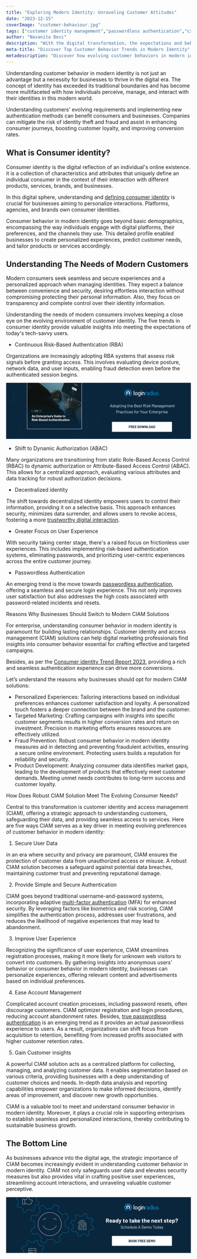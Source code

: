```yaml
---
title: "Exploring Modern Identity: Unraveling Customer Attitudes"
date: "2023-12-15"
coverImage: "customer-behaviour.jpg"
tags: ["customer identity management","passwordless authentication","cx"]
author: "Navanita Devi"
description: "With the digital transformation, the expectations and behavior of modern customers are changing, desiring more seamlessness and convenience when managing their identities. A robust CIAM can help you meet customer expectations while reducing identity theft risk."
meta-title: "Discover Top Customer Behavior Trends in Modern Identity"
metadescription: "Discover how evolving customer behaviors in modern identity shape the landscape, influencing customer retention rates. Explore the trends for growth."
---
```


Understanding customer behavior in modern identity is not just an advantage but a necessity for businesses to thrive in the digital era. The concept of identity has exceeded its traditional boundaries and has become more multifaceted with how individuals perceive, manage, and interact with their identities in this modern world. 

Understanding customers' evolving requirements and implementing new authentication methods can benefit consumers and businesses. Companies can mitigate the risk of identity theft and fraud and assist in enhancing consumer journeys, boosting customer loyalty, and improving conversion rates. 

## What is Consumer identity?

Consumer identity is the digital reflection of an individual's online existence.  it is a collection of characteristics and attributes that uniquely define an individual consumer in the context of their interaction with different products, services, brands, and businesses.  

In this digital sphere, understanding and [defining consumer identity](https://www.loginradius.com/blog/identity/customer-identity-and-access-management/) is crucial for businesses aiming to personalize interactions. Platforms, agencies, and brands own consumer identities. 

Consumer behavior in modern identity goes beyond basic demographics, encompassing the way individuals engage with digital platforms, their preferences, and the channels they use. This detailed profile enabled businesses to create personalized experiences, predict customer needs, and tailor products or services accordingly. 

## Understanding The Needs of Modern Customers

Modern consumers seek seamless and secure experiences and a personalized approach when managing identities. They expect a balance between convenience and security, desiring effortless interaction without compromising protecting their personal information. Also, they focus on transparency and complete control over their identity information. 

Understanding the needs of modern consumers involves keeping a close eye on the evolving environment of customer identity. The five trends in consumer identity provide valuable insights into meeting the expectations of today's tech-savvy users. 

* Continuous Risk-Based Authentication (RBA)

Organizations are increasingly adopting RBA systems that assess risk signals before granting access. This involves evaluating device posture, network data, and user inputs, enabling fraud detection even before the authenticated session begins. 

[![GD-to-RBA](GD-to-RBA.png)](https://www.loginradius.com/resource/an-enterprises-guide-to-risk-based-authentication/)

* Shift to Dynamic Authorization (ABAC)

Many organizations are transitioning from static Role-Based Access Control (RBAC) to dynamic authorization or Attribute-Based Access Control (ABAC). This allows for a centralized approach, evaluating various attributes and data tracking for robust authorization decisions. 

* Decentralized identity

The shift towards decentralized identity empowers users to control their information, providing it on a selective basis. This approach enhances security, minimizes data surrender, and allows users to revoke access, fostering a more [trustworthy digital interaction](https://www.loginradius.com/blog/identity/digital-privacy-best-practices/). 

* Greater Focus on User Experience

With security taking center stage, there's a raised focus on frictionless user experiences. This includes implementing risk-based authentication systems, eliminating passwords, and prioritizing user-centric experiences across the entire customer journey. 

* Passwordless Authentication

An emerging trend is the move towards [passwordless authentication](https://www.loginradius.com/passwordless-login/), offering a seamless and secure login experience. This not only improves user satisfaction but also addresses the high costs associated with password-related incidents and résets. 

Reasons Why Businesses Should Switch to Modern CIAM Solutions

For enterрrise, understanding consumer behavior in modern identity is paramount for building lasting relationships. Customer identity and access management (CIAM) solutions can help digital marketing professionals find insights into consumer behavior essential for crafting effective and targeted campaigns. 

Besides, as per the [Consumer identity Trend Report 2023](https://www.loginradius.com/blog/identity/loginradius-consumer-digital-identity-report-2023/#:~:text=Key%20Highlights%20of%20the%20Consumer%20Identity%20Report%202023&text=95.82%25%20of%20companies%20offer%20standard,MFA%2C%20but%2048.61%25%20do), providing a rich and seamless authentication experience can drive more conversions. 

Let’s understand the reasons why businesses should opt for modern CIAM solutions: 

* Personalized Experiences: Tailoring interactions based on individual preferences enhances customer satisfaction and loyalty. A personalized touch fosters a deeper connection between the brand and the customer. 
* Targeted Marketing: Crafting campaigns with insights into specific customer segments results in higher conversion rates and return on investment. Precision in marketing efforts ensures resources are effectively utilized. 
* Fraud Prevention: Robust consumer behavior in modern identity measures aid in detecting and preventing fraudulent activities, ensuring a secure online environment. Protecting users builds a reputation for reliability and security. 
* Product Development: Analyzing consumer data identifies market gaps, leading to the development of products that effectively meet customer demands. Meeting unmet needs contributes to long-term success and customer loyalty. 

How Does Robust CIAM Solution Meet The Evolving Consumer Needs?

Central to this transformation is customer identity and access management (CIAM), offering a strategic approach to understanding customers, safeguarding their data, and providing seamless access to services. Here are five ways CIAM serves as a key driver in meeting evolving preferences of customer behavior in modern identity:

1. Secure User Data

in an era where security and privacy are paramount, CIAM ensures the protection of customer data from unauthorized access or misuse. A robust CIAM solution becomes a safeguard against potential data breaches, maintaining customer trust and preventing reputational damage. 

2. Provide Simple and Secure Authentication

CIAM goes beyond traditional username-and-password systems, incorporating adaptive [multi-factor authentication](https://www.loginradius.com/multi-factor-authentication/) (MFA) for enhanced security. By leveraging factors like biometrics and risk scoring, CIAM simplifies the authentication process, addresses user frustrations, and reduces the likelihood of negative experiences that may lead to abandonment. 

3. Improve User Experience

Recognizing the significance of user experience, CIAM streamlines registration processes, making it more likely for unknown web visitors to convert into customers. By gathering insights into anonymous users' behavior or consumer behavior in modern identity, businesses can personalize experiences, offering relevant content and advertisements based on individual preferences. 

4. Ease Account Management

Complicated account creation processes, including password resets, often discourage customers. CIAM optimizer registration and login procedures, reducing account abandonment rates. Besides, [true passwordless authentication](https://www.loginradius.com/blog/identity/true-passwordless-authentication-cyberattacks/) is an emerging trend as it provides an actual passwordless experience to users. As a result, organizations can shift focus from acquisition to retention, benefiting from increased profits associated with higher customer retention rates. 

5. Gain Customer insights

A powerful CIAM solution acts as a centralized platform for collecting, managing, and analyzing customer data. It enables segmentation based on various criteria, providing businesses with a deep understanding of customer choices and needs. In-depth data analysis and reporting capabilities empower organizations to make informed decisions, identify areas of improvement, and discover new growth opportunities. 

CIAM is a valuable tool to meet and understand consumer behavior in modern identity. Moreover, it plays a crucial role in supporting enterprises to establish seamless and personalized interactions, thereby contributing to sustainable business growth. 

## The Bottom Line

As businesses advance into the digital age, the strategic importance of CIAM becomes increasingly evident in understanding customer behavior in modern identity. CIAM not only safeguards user data and elevates security measures but also provides vital in crafting positive user experiences, streamlining account interactions, and unraveling valuable customer perceptive. 

[![book-a-demo-loginradius](../../assets/book-a-demo-loginradius.png)](https://www.loginradius.com/contact-us?utm_source=blog&utm_medium=web&utm_campaign=modern-identity-customer-behavior)
